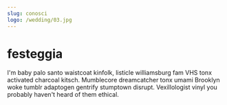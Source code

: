 ```yaml
---
slug: conosci
logo: /wedding/03.jpg
---
```


# festeggia

I'm baby palo santo waistcoat kinfolk, listicle williamsburg fam VHS tonx activated charcoal kitsch. Mumblecore dreamcatcher tonx umami Brooklyn woke tumblr adaptogen gentrify stumptown disrupt. Vexillologist vinyl you probably haven't heard of them ethical.